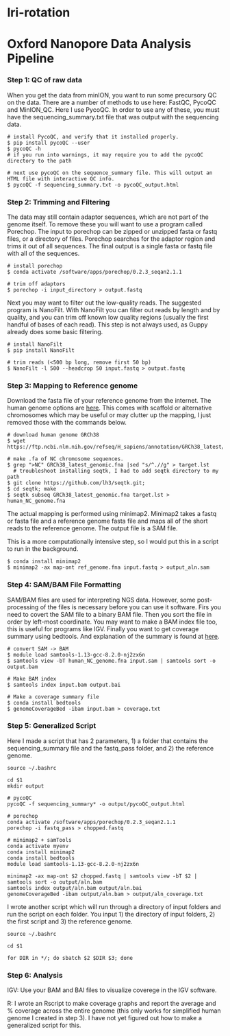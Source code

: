 # lri-rotation

# Oxford Nanopore Data Analysis Pipeline

### Step 1: QC of raw data

When you get the data from minION, you want to run some precursory QC on the data. There are a number of methods to use here: FastQC, PycoQC and MinION_QC. Here I use PycoQC. In order to use any of these, you must have the sequencing_summary.txt file that was output with the sequencing data.

```
# install PycoQC, and verify that it installed properly.
$ pip install pycoQC --user
$ pycoQC -h
# if you run into warnings, it may require you to add the pycoQC directory to the path

# next use pycoQC on the sequence_summary file. This will output an HTML file with interactive QC info.
$ pycoQC -f sequencing_summary.txt -o pycoQC_output.html

```

### Step 2: Trimming and Filtering

The data may still contain adaptor sequences, which are not part of the genome itself. To remove these you will want to use a program called Porechop. The input to porechop can be zipped or unzipped fasta or fastq files, or a directory of files. Porechop searches for the adaptor region and trims it out of all sequences. The final output is a single fasta or fastq file with all of the sequences.

```
# install porechop
$ conda activate /software/apps/porechop/0.2.3_seqan2.1.1

# trim off adaptors
$ porechop -i input_directory > output.fastq
```

Next you may want to filter out the low-quality reads. The suggested program is NanoFilt. With NanoFilt you can filter out reads by length and by quality, and you can trim off known low quality regions (usually the first handful of bases of each read). This step is not always used, as Guppy already does some basic filtering.

```
# install NanoFilt
$ pip install NanoFilt

# trim reads (<500 bp long, remove first 50 bp)
$ NanoFilt -l 500 --headcrop 50 input.fastq > output.fastq
```

### Step 3: Mapping to Reference genome

Download the fasta file of your reference genome from the internet. The human genome options are [here](https://www.ncbi.nlm.nih.gov/genome/guide/human/). This comes with scaffold or alternative chromosomes which may be useful or may clutter up the mapping, I just removed those with the commands below.

```
# download human genome GRCh38
$ wget https://ftp.ncbi.nlm.nih.gov/refseq/H_sapiens/annotation/GRCh38_latest/refseq_identifiers/GRCh38_latest_genomic.fna.gz

# make .fa of NC chromosome sequences.
$ grep ">NC" GRCh38_latest_genomic.fna |sed "s/^.//g" > target.lst
  # troubleshoot installing seqtk, I had to add seqtk directory to my path
$ git clone https://github.com/lh3/seqtk.git;
$ cd seqtk; make
$ seqtk subseq GRCh38_latest_genomic.fna target.lst > human_NC_genome.fna
```

The actual mapping is performed using minimap2. Minimap2 takes a fastq or fasta file and a reference genome fasta file and maps all of the short reads to the reference genome. The output file is a SAM file.

This is a more computationally intensive step, so I would put this in a script to run in the background.

```
$ conda install minimap2
$ minimap2 -ax map-ont ref_genome.fna input.fastq > output_aln.sam
```

### Step 4: SAM/BAM File Formatting

SAM/BAM files are used for interpreting NGS data. However, some post-processing of the files is necessary before you can use it software. Firs you need to covert the SAM file to a binary BAM file. Then you sort the file in order by left-most coordinate. You may want to make a BAM index file too, this is useful for programs like IGV. Finally you want to get coverage summary using bedtools. And explanation of the summary is found at [here](https://bedtools.readthedocs.io/en/latest/content/tools/genomecov.html).

```
# convert SAM -> BAM
$ module load samtools-1.13-gcc-8.2.0-nj2zx6n
$ samtools view -bT human_NC_genome.fna input.sam | samtools sort -o output.bam

# Make BAM index
$ samtools index input.bam output.bai

# Make a coverage summary file
$ conda install bedtools
$ genomeCoverageBed -ibam input.bam > coverage.txt
```

### Step 5: Generalized Script
Here I made a script that has 2 parameters, 1) a folder that contains the sequencing_summary file and the fastq_pass folder, and 2) the reference genome.
```
source ~/.bashrc

cd $1
mkdir output

# pycoQC
pycoQC -f sequencing_summary* -o output/pycoQC_output.html

# porechop
conda activate /software/apps/porechop/0.2.3_seqan2.1.1
porechop -i fastq_pass > chopped.fastq

# minimap2 + samTools
conda activate myenv
conda install minimap2
conda install bedtools
module load samtools-1.13-gcc-8.2.0-nj2zx6n

minimap2 -ax map-ont $2 chopped.fastq | samtools view -bT $2 | samtools sort -o output/aln.bam
samtools index output/aln.bam output/aln.bai
genomeCoverageBed -ibam output/aln.bam > output/aln_coverage.txt
```
I wrote another script which will run through a directory of input folders and run the script on each folder. You input 1) the directory of input folders, 2) the first script and 3) the reference genome.

```
source ~/.bashrc

cd $1

for DIR in */; do sbatch $2 $DIR $3; done
```

### Step 6: Analysis
IGV:
Use your BAM and BAI files to visualize coverege in the IGV software.

R:
I wrote an Rscript to make coverage graphs and report the average and % coverage across the entire genome (this only works for simplified human genome I created in step 3). I have not yet figured out how to make a generalized script for this. 




